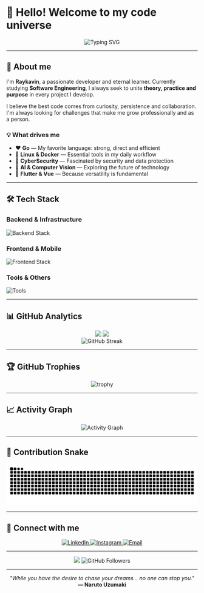 # 👋 Hello! Welcome to my code universe

<div align="center">
  <img src="https://readme-typing-svg.herokuapp.com?font=Fira+Code&pause=1000&color=00D9FF&center=true&vCenter=true&width=435&lines=Backend+Developer;Software+Engineer;Technology+Enthusiast;Always+learning+something+new!" alt="Typing SVG" />
</div>

---

## 🚀 About me

I'm **Raykavin**, a passionate developer and eternal learner. Currently studying **Software Engineering**, I always seek to unite **theory, practice and purpose** in every project I develop.

I believe the best code comes from curiosity, persistence and collaboration. I'm always looking for challenges that make me grow professionally and as a person.

### 💡 What drives me

- ❤️ **Go** — My favorite language: strong, direct and efficient
- 🐧 **Linux & Docker** — Essential tools in my daily workflow
- 🔐 **CyberSecurity** — Fascinated by security and data protection
- 🤖 **AI & Computer Vision** — Exploring the future of technology
- 📱 **Flutter & Vue** — Because versatility is fundamental

---

## 🛠️ Tech Stack

### Backend & Infrastructure

<div align="left">
  <img src="https://skillicons.dev/icons?i=go,nodejs,postgresql,redis,docker,linux" alt="Backend Stack" />
</div>

### Frontend & Mobile

<div align="left">
  <img src="https://skillicons.dev/icons?i=js,ts,vue,react,flutter,html,css" alt="Frontend Stack" />
</div>

### Tools & Others

<div align="left">
  <img src="https://skillicons.dev/icons?i=git,github,firebase,vscode" alt="Tools" />
</div>

---

## 📊 GitHub Analytics

<div align="center">
  <img height="180em" src="https://github-readme-stats.vercel.app/api?username=raykavin&show_icons=true&theme=tokyonight&include_all_commits=true&count_private=true"/>
  <img height="180em" src="https://github-readme-stats.vercel.app/api/top-langs/?username=raykavin&layout=compact&langs_count=8&theme=tokyonight"/>
</div>

<div align="center">
  <img src="https://github-readme-streak-stats.herokuapp.com/?user=raykavin&theme=tokyonight" alt="GitHub Streak" />
</div>

---

## 🏆 GitHub Trophies

<div align="center">
  <img src="https://github-profile-trophy.vercel.app/?username=raykavin&theme=tokyonight&row=1&column=6&margin-h=8&margin-w=8" alt="trophy" />
</div>

---

## 📈 Activity Graph

<div align="center">
  <img src="https://github-readme-activity-graph.vercel.app/graph?username=raykavin&bg_color=1a1b27&color=70a5fd&line=70a5fd&point=bf91f3&area=true&hide_border=true" alt="Activity Graph" />
</div>

---

## 🐍 Contribution Snake

<div align="center">
  <img src="https://raw.githubusercontent.com/raykavin/raykavin/output/snake.svg" alt="Snake animation" />
</div>

---

## 🤝 Connect with me

<div align="center">
  <a href="https://www.linkedin.com/in/raykavin-dev" target="_blank">
    <img src="https://img.shields.io/badge/LinkedIn-0077B5?style=for-the-badge&logo=linkedin&logoColor=white" alt="LinkedIn" />
  </a>
  <a href="https://www.instagram.com/raykavin.dev" target="_blank">
    <img src="https://img.shields.io/badge/Instagram-E4405F?style=for-the-badge&logo=instagram&logoColor=white" alt="Instagram" />
  </a>
  <a href="mailto:raykavin.meireles@gmail.com" target="_blank">
    <img src="https://img.shields.io/badge/Email-D14836?style=for-the-badge&logo=gmail&logoColor=white" alt="Email" />
  </a>
</div>

---

<div align="center">
  <img src="https://visitor-badge.laobi.icu/badge?page_id=raykavin.raykavin&left_color=blue" />
  <img src="https://img.shields.io/github/followers/raykavin?label=Followers&style=social" alt="GitHub Followers" />
</div>

---

<div align="center">
  <i>"While you have the desire to chase your dreams... no one can stop you."</i><br>
  <b>— Naruto Uzumaki</b>
</div>
